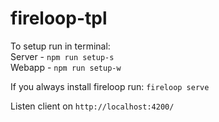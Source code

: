 # fireloop-tpl

To setup run in terminal:<br>
Server - `npm run setup-s`<br>
Webapp - `npm run setup-w`

If you always install fireloop run:
`fireloop serve`

Listen client on `http://localhost:4200/`
